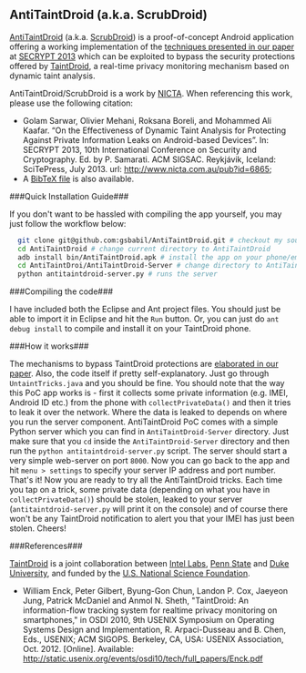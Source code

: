 AntiTaintDroid (a.k.a. ScrubDroid)
----------------------------------

[AntiTaintDroid][1] (a.k.a. [ScrubDroid][2]) is a proof-of-concept Android application offering a working implementation of the [techniques presented in our paper][3] at [SECRYPT 2013][4] which can be exploited to bypass the security protections offered by [TaintDroid][5], a real-time privacy monitoring mechanism based on dynamic taint analysis.

AntiTaintDroid/ScrubDroid is a work by [NICTA][6]. When referencing this work, please use the following citation:
* Golam Sarwar, Olivier Mehani, Roksana Boreli, and Mohammed Ali Kaafar. “On the Effectiveness of Dynamic Taint Analysis for Protecting Against Private Information Leaks on Android-based Devices”. In: SECRYPT 2013, 10th International Conference on Security and Cryptography. Ed. by P. Samarati. ACM SIGSAC. Reykjávik, Iceland: SciTePress, July 2013.  url: http://www.nicta.com.au/pub?id=6865;
* A [BibTeX file][7] is also available.

###Quick Installation Guide###

If you don't want to be hassled with compiling the app yourself, you may just follow the workflow below:

```sh
  git clone git@github.com:gsbabil/AntiTaintDroid.git # checkout my source-code
  cd AntiTaintDroid # change current directory to AntiTaintDroid
  adb install bin/AntiTaintDroid.apk # install the app on your phone/emulator
  cd AntiTaintDroi/AntiTaintDroid-Server # change directory to AntiTaintDroid server
  python antitaintdroid-server.py # runs the server
```

###Compiling the code###

I have included both the Eclipse and Ant project files. You should just be able to import it in Eclipse and hit the `Run` button. Or, you can just do `ant debug install` to compile and install it on your TaintDroid phone.


###How it works###

The mechanisms to bypass TaintDroid protections are [elaborated in our paper][2]. Also, the code itself if pretty self-explanatory. Just go through `UntaintTricks.java` and you should be fine. You should note that the way this PoC app works is - first it collects some private information (e.g. IMEI, Android ID etc.) from the phone with `collectPrivateData()` and then it tries to leak it over the network. Where the data is leaked to depends on where you run the server component. AntiTaintDroid PoC comes with a simple Python server which you can find in `AntiTaintDroid-Server` directory. Just make sure that you `cd` inside the `AntiTaintDroid-Server` directory and then run the `python antitaintdroid-server.py` script. The server should start a very simple web-server on port `8000`. Now you can go back to the app and hit `menu > settings` to specify your server IP address and port number. That's it! Now you are ready to try all the AntiTaintDroid tricks. Each time you tap on a trick, some private data (depending on what you have in `collectPrivateData()`) should be stolen, leaked to your server (`antitaintdroid-server.py` will print it on the console) and of course there won't be any TaintDroid notification to alert you that your IMEI has just been stolen. Cheers!

###References###

[TaintDroid][5] is a joint collaboration between [Intel Labs][8], [Penn State][9] and [Duke University][10], and funded by the [U.S. National Science Foundation][11].
* William Enck, Peter Gilbert, Byung-Gon Chun, Landon P. Cox, Jaeyeon Jung, Patrick McDaniel and Anmol N.  Sheth, "TaintDroid: An information-flow tracking system for realtime privacy monitoring on smartphones," in OSDI 2010, 9th USENIX Symposium on Operating Systems Design and Implementation, R. Arpaci-Dusseau and B. Chen, Eds., USENIX; ACM SIGOPS.    Berkeley, CA, USA: USENIX Association, Oct. 2012. [Online]. Available: http://static.usenix.org/events/osdi10/tech/full_papers/Enck.pdf

  [1]: http://babilonline.blogspot.com.au/2012/08/antitaintdroid-escaping-taint-analysis.html
  [2]: http://www.nicta.com.au/pub?id=7091
  [3]: http://www.nicta.com.au/pub?id=6865
  [4]: http://secrypt.icete.org/?y=2013
  [5]: http://appanalysis.org/
  [6]: http://www.nicta.com.au/
  [7]: https://github.com/gsbabil/AntiTaintDroid/blob/master/2013sarwar_scrubdroid.bib
  [8]: http://www.intel.com/research/
  [9]: http://www.cse.psu.edu/
  [10]: http://www.cs.duke.edu/
  [11]: http://www.nsf.gov/
